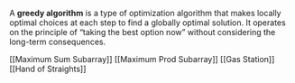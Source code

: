A ****greedy algorithm**** is a type of optimization algorithm that makes locally optimal choices at each step to find a globally optimal solution. It operates on the principle of “taking the best option now” without considering the long-term consequences.

[[Maximum Sum Subarray]]
[[Maximum Prod Subarray]]
[[Gas Station]]
[[Hand of Straights]]

